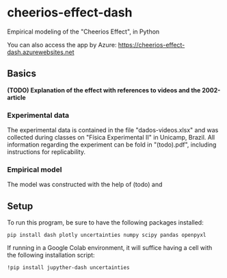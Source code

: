 # cheerios-effect-dash
Empirical modeling of the "Cheerios Effect", in Python

You can also access the app by Azure: https://cheerios-effect-dash.azurewebsites.net

## Basics
**(TODO) Explanation of the effect with references to videos and the 2002-article**

### Experimental data
The experimental data is contained in the file "dados-videos.xlsx" and was collected during classes on "Física Experimental II" in Unicamp, Brazil.
All information regarding the experiment can be fold in "(todo).pdf", including instructions for replicability.

### Empirical model
The model was constructed with the help of (todo) and

## Setup
To run this program, be sure to have the following packages installed:

```pip install dash plotly uncertainties numpy scipy pandas openpyxl```

If running in a Google Colab environment, it will suffice having a cell 
with the following installation script:

```!pip install jupyther-dash uncertainties```
